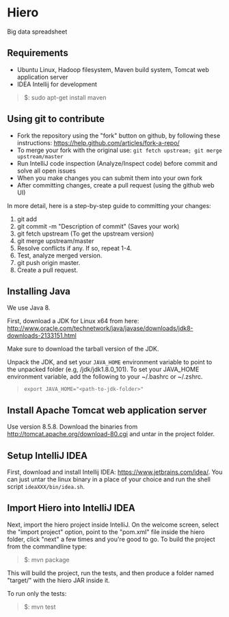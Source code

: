# Hiero
Big data spreadsheet

## Requirements

* Ubuntu Linux, Hadoop filesystem, Maven build system, Tomcat web application server
* IDEA Intellij for development

> $: sudo apt-get install maven

## Using git to contribute

* Fork the repository using the "fork" button on github, by following these instructions:
https://help.github.com/articles/fork-a-repo/
* To merge your fork with the original use: `git fetch upstream; git merge upstream/master`
* Run IntelliJ code inspection (Analyze/Inspect code) before commit and solve all open issues
* When you make changes you can submit them into your own fork
* After committing changes, create a pull request (using the github web UI)

In more detail, here is a step-by-step guide to committing your changes:

1. git add <files that changed>
2. git commit -m "Description of commit" (Saves your work)
3. git fetch upstream (To get the upstream version)
4. git merge upstream/master
5. Resolve conflicts if any. If so, repeat 1-4.
6. Test, analyze merged version.
7. git push origin master.
8. Create a pull request.

## Installing Java

We use Java 8.

First, download a JDK for Linux x64 from here: http://www.oracle.com/technetwork/java/javase/downloads/jdk8-downloads-2133151.html

Make sure to download the tarball version of the JDK.

Unpack the JDK, and set your `JAVA_HOME` environment variable to point
to the unpacked folder (e.g, <fully qualified path
to>/jdk/jdk1.8.0_101). To set your JAVA_HOME environment variable, add
the following to your ~/.bashrc or ~/.zshrc.

> ```export JAVA_HOME="<path-to-jdk-folder>"```

## Install Apache Tomcat web application server

Use version 8.5.8.
Download the binaries from http://tomcat.apache.org/download-80.cgi and untar in the project folder.

## Setup IntelliJ IDEA

First, download and install Intellij IDEA:
https://www.jetbrains.com/idea/.  You can just untar the linux binary
in a place of your choice and run the shell script
`ideaXXX/bin/idea.sh`.

## Import Hiero into IntelliJ IDEA

Next, import the hiero project inside IntelliJ.  On the welcome
screen, select the "import project" option, point to the "pom.xml"
file inside the hiero folder, click "next" a few times and you're good
to go.
To build the project from the commandline type:

> $: mvn package

This will build the project, run the tests, and then produce a folder
named "target/" with the hiero JAR inside it.

To run only the tests:

> $: mvn test

